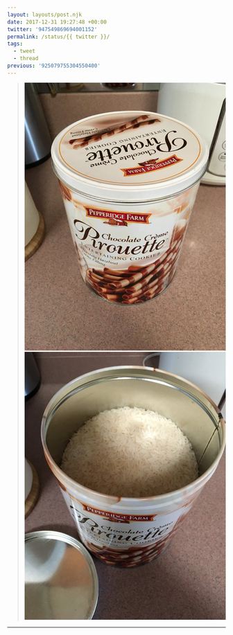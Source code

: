 ```yaml
---
layout: layouts/post.njk
date: 2017-12-31 19:27:48 +00:00
twitter: '947549869694001152'
permalink: /status/{{ twitter }}/
tags: 
  - tweet
  - thread
previous: '925079755304550400'
---
```


> ![Pirouette chocolate creme cookie tin](/img/947549869694001152-DSZfktaUQAE-d-U.jpg)
> ![open tin and it’s filled with rice](/img/947549869694001152-DSZfktaVAAAWiYy.jpg)

---
